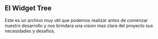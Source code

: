 ## El Widget Tree 

Este es un archivo muy util que podemos realizar antes de comenzar nuestro desarrollo y nos brindara una vision mas clara del proyecto sus necesidades y desafios. 

